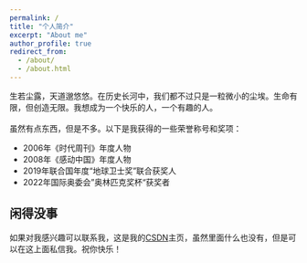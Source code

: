 ```yaml
---
permalink: /
title: "个人简介"
excerpt: "About me"
author_profile: true
redirect_from: 
  - /about/
  - /about.html
---
```

生若尘露，天道邈悠悠。在历史长河中，我们都不过只是一粒微小的尘埃。生命有限，但创造无限。我想成为一个快乐的人，一个有趣的人。<br/><br/>虽然有点东西，但是不多。以下是我获得的一些荣誉称号和奖项：
- 2006年《时代周刊》年度人物
- 2008年《感动中国》年度人物
- 2019年联合国年度“地球卫士奖”联合获奖人
- 2022年国际奥委会”奥林匹克奖杯“获奖者


闲得没事
------
如果对我感兴趣可以联系我，这是我的[CSDN](https://blog.csdn.net/qaq2020)主页，虽然里面什么也没有，但是可以在这上面私信我。祝你快乐！
<br /><br />
